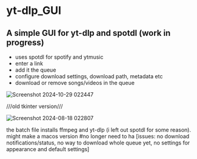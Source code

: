 # yt-dlp_GUI

## A simple GUI for yt-dlp and spotdl (work in progress)

* uses spotdl for spotify and ytmusic
* enter a link
* add it the queue
* configure download settings, download path, metadata etc
* download or remove songs/videos in the queue

![Screenshot 2024-10-29 022447](https://github.com/user-attachments/assets/3a72f7a8-b8c8-4923-8c4f-a84806a1121e)





 ///old tkinter version///

 
 ![Screenshot 2024-08-18 022807](https://github.com/user-attachments/assets/9e90266f-264b-405c-a078-fe567f1c85b9)


the batch file installs ffmpeg and yt-dlp (i left out spotdl for some reason). might make a macos version #no longer need to ha
[issues: no download notifications/status, no way to download whole queue yet, no settings for appearance and default settings] 
